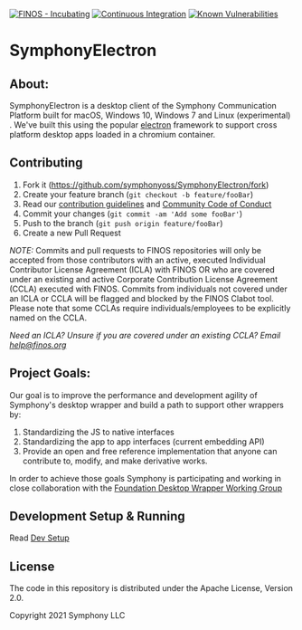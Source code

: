 [![FINOS - Incubating](https://cdn.jsdelivr.net/gh/finos/contrib-toolbox@master/images/badge-incubating.svg)](https://finosfoundation.atlassian.net/wiki/display/FINOS/Incubating)
[![Continuous Integration](https://github.com/symphonyoss/SymphonyElectron/actions/workflows/ci.yml/badge.svg)](https://github.com/symphonyoss/SymphonyElectron/actions/workflows/ci.yml)
[![Known Vulnerabilities](https://snyk.io/test/github/symphonyoss/SymphonyElectron/badge.svg?targetFile=package.json)](https://snyk.io/test/github/symphonyoss/SymphonyElectron?targetFile=package.json)

# SymphonyElectron

## About:

SymphonyElectron is a desktop client of the Symphony Communication Platform built for macOS, Windows 10, Windows 7
and Linux (experimental)
. We've built this using the popular [electron](https://github.com/electron/electron) framework to support cross platform desktop apps loaded in a chromium container.

## Contributing

1. Fork it (<https://github.com/symphonyoss/SymphonyElectron/fork>)
2. Create your feature branch (`git checkout -b feature/fooBar`)
3. Read our [contribution guidelines](.github/CONTRIBUTING.md) and [Community Code of Conduct](https://www.finos.org/code-of-conduct)
4. Commit your changes (`git commit -am 'Add some fooBar'`)
5. Push to the branch (`git push origin feature/fooBar`)
6. Create a new Pull Request

_NOTE:_ Commits and pull requests to FINOS repositories will only be accepted from those contributors with an active, executed Individual Contributor License Agreement (ICLA) with FINOS OR who are covered under an existing and active Corporate Contribution License Agreement (CCLA) executed with FINOS. Commits from individuals not covered under an ICLA or CCLA will be flagged and blocked by the FINOS Clabot tool. Please note that some CCLAs require individuals/employees to be explicitly named on the CCLA.

_Need an ICLA? Unsure if you are covered under an existing CCLA? Email [help@finos.org](mailto:help@finos.org)_

## Project Goals:

Our goal is to improve the performance and development agility of Symphony's desktop wrapper and build a path to support other wrappers by:

1. Standardizing the JS to native interfaces
2. Standardizing the app to app interfaces (current embedding API)
3. Provide an open and free reference implementation that anyone can contribute to, modify, and make derivative works.

In order to achieve those goals Symphony is participating and working in close collaboration with the [Foundation Desktop Wrapper Working Group](https://symphonyoss.atlassian.net/wiki/display/WGDWAPI/Working+Group+-+Desktop+Wrapper+API)

## Development Setup & Running

Read [Dev Setup](docs/development/DEV_SETUP.md)

## License

The code in this repository is distributed under the Apache License, Version 2.0.

Copyright 2021 Symphony LLC
